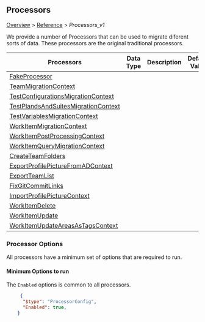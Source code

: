 ## Processors

[Overview](.././index.md) > [Reference](../index.md) > *Processors_v1*

We provide a number of Processors that can be used to migrate diferent sorts of data. These processors are the original traditional processors.

| Processors | Data Type    | Description                              | Default Value                            |
|------------------------|---------|------------------------------------------|------------------------------------------|
| [FakeProcessor](/FakeProcessor.md) |  |  |  |
| [TeamMigrationContext](/TeamMigrationContext.md) |  |  |  |
| [TestConfigurationsMigrationContext](/TestConfigurationsMigrationContext.md) |  |  |  |
| [TestPlandsAndSuitesMigrationContext](/TestPlandsAndSuitesMigrationContext.md) |  |  |  |
| [TestVariablesMigrationContext](/TestVariablesMigrationContext.md) |  |  |  |
| [WorkItemMigrationContext](/WorkItemMigrationContext.md) |  |  |  |
| [WorkItemPostProcessingContext](/WorkItemPostProcessingContext.md) |  |  |  |
| [WorkItemQueryMigrationContext](/WorkItemQueryMigrationContext.md) |  |  |  |
| [CreateTeamFolders](/CreateTeamFolders.md) |  |  |  |
| [ExportProfilePictureFromADContext](/ExportProfilePictureFromADContext.md) |  |  |  |
| [ExportTeamList](/ExportTeamList.md) |  |  |  |
| [FixGitCommitLinks](/FixGitCommitLinks.md) |  |  |  |
| [ImportProfilePictureContext](/ImportProfilePictureContext.md) |  |  |  |
| [WorkItemDelete](/WorkItemDelete.md) |  |  |  |
| [WorkItemUpdate](/WorkItemUpdate.md) |  |  |  |
| [WorkItemUpdateAreasAsTagsContext](/WorkItemUpdateAreasAsTagsContext.md) |  |  |  |


### Processor Options

 All processors have a minimum set of options that are required to run. 

#### Minimum Options to run
The `Enabled` options is common to all processors.


```JSON
     {
      "$type": "ProcessorConfig",
      "Enabled": true,
    }
```